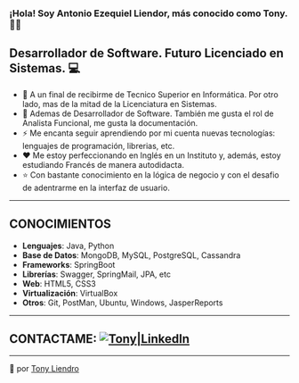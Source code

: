 ### ¡Hola! Soy Antonio Ezequiel Liendor, más conocido como Tony. 👋🏾

## Desarrollador de Software. Futuro Licenciado en Sistemas. 💻

- 🚀 A un final de recibirme de Tecnico Superior en Informática. Por otro lado, mas de la mitad de la Licenciatura en Sistemas.
- 🌱 Ademas de Desarrollador de Software. También me gusta el rol de Analista Funcional, me gusta la documentación.
- ⚡ Me encanta seguir aprendiendo por mi cuenta nuevas tecnologías: lenguajes de programación, librerias, etc. 
- ❤️ Me estoy perfeccionando en Inglés en un Instituto y, además, estoy estudiando Francés de manera autodidacta.
- ⭐️ Con bastante conocimiento en la lógica de negocio y con el desafio de adentrarme en la interfaz de usuario.

---
## CONOCIMIENTOS
- **Lenguajes**: Java, Python
- **Base de Datos**: MongoDB, MySQL, PostgreSQL, Cassandra
- **Frameworks**: SpringBoot
- **Librerías**: Swagger, SpringMail, JPA, etc
- **Web**: HTML5, CSS3
- **Virtualización**: VirtualBox
- **Otros**: Git, PostMan, Ubuntu, Windows, JasperReports

---
## CONTACTAME:   [<img alt="Tony|LinkedIn" src="https://github.com/WaylonWalker/WaylonWalker/blob/main/icon/linkedin.png?raw=true"/>](href="https://www.linkedin.com/in/tonyliendro/"])

---
 📢 por [Tony Liendro](https://github.com/Tony-L-93)

